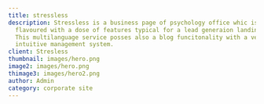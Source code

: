 ```yaml
---
title: stressless
description: Stressless is a business page of psychology office whic is
  flavoured with a dose of features typical for a lead generaion landing page.
  This multilanguage service posses also a blog funcitonality with a very
  intuitive management system.
client: Stresless
thumbnail: images/hero.png
image2: images/hero.png
thimage3: images/hero2.png
author: Admin
category: corporate site
---
```

